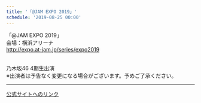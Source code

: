 ```yaml
---
title: '「@JAM EXPO 2019」'
schedule: '2019-08-25 00:00'
---
```


<div id="detailBody"> <p>  「@JAM EXPO 2019」  <br/>  会場：横浜アリーナ  <br/>  <a href="http://expo.at-jam.jp/series/expo2019" target="_blank" title="http://expo.at-jam.jp/series/expo2019">   http://expo.at-jam.jp/series/expo2019  </a> </p> <p>  <br/>  乃木坂46 4期生出演  <br/>  ※出演者は予告なく変更になる場合がございます。予めご了承ください。 </p></div>

---
[公式サイトへのリンク]('http://www.nogizaka46.com/schedule/2019/08/051346.php?member=mio-yakubo&category=&monthly=201908')